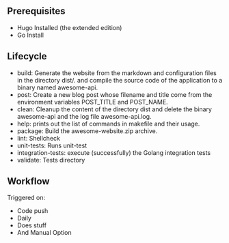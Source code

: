 ## Prerequisites

* Hugo Installed (the extended edition)
* Go Install

## Lifecycle
* build: Generate the website from the markdown and configuration files in the directory dist/. and compile the source code of the application to a binary named awesome-api.
* post: Create a new blog post whose filename and title come from the environment variables POST_TITLE and POST_NAME.
* clean: Cleanup the content of the directory dist and delete the binary awesome-api and the log file awesome-api.log.
* help: prints out the list of commands in makefile and their usage.
* package: Build the awesome-website.zip archive.
* lint: Shellcheck
* unit-tests: Runs unit-test
* integration-tests: execute (successfully) the Golang integration tests
* validate: Tests directory

## Workflow

Triggered on:
* Code push
* Daily
* Does stuff
* And Manual Option
